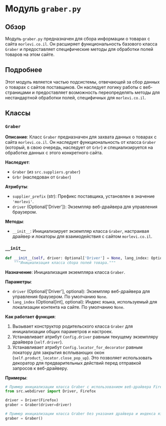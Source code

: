 # Модуль `graber.py`

## Обзор

Модуль `graber.py` предназначен для сбора информации о товарах с сайта `morlevi.co.il`. Он расширяет функциональность базового класса `Graber` и предоставляет специфические методы для обработки полей товаров на этом сайте.

## Подробнее

Этот модуль является частью подсистемы, отвечающей за сбор данных о товарах с сайтов поставщиков. Он наследует логику работы с веб-страницами и предоставляет возможность переопределять методы для нестандартной обработки полей, специфичных для `morlevi.co.il`.

## Классы

### `Graber`

**Описание**: Класс `Graber` предназначен для захвата данных о товарах с сайта `morlevi.co.il`. Он наследует функциональность от класса `Graber` (который, в свою очередь, наследует от `Grbr`) и специализируется на обработке данных с этого конкретного сайта.

**Наследует**:

- `Graber` (из `src.suppliers.graber`)
- `Grbr` (наследован от `Graber`)

**Атрибуты**:

- `supplier_prefix` (str): Префикс поставщика, установлен в значение `'morlevi'`.
- `driver` (Optional['Driver']): Экземпляр веб-драйвера для управления браузером.

**Методы**:

- `__init__`: Инициализирует экземпляр класса `Graber`, настраивая драйвер и локаторы для взаимодействия с сайтом `morlevi.co.il`.

### `__init__`

```python
def __init__(self, driver: Optional['Driver'] = None, lang_index: Optional[int] = None):
    """Инициализация класса сбора полей товара."""
```

**Назначение**: Инициализация экземпляра класса `Graber`.

**Параметры**:

- `driver` (Optional['Driver'], optional): Экземпляр веб-драйвера для управления браузером. По умолчанию `None`.
- `lang_index` (Optional[int], optional): Индекс языка, используемый для локализации контента на сайте. По умолчанию `None`.

**Как работает функция**:

1. Вызывает конструктор родительского класса `Graber` для инициализации общих параметров и настроек.
2. Устанавливает атрибут `Config.driver` равным текущему экземпляру драйвера (`self.driver`).
3. Устанавливает атрибут `Config.locator_for_decorator` равным локатору для закрытия всплывающих окон (`self.product_locator.close_pop_up`). Это позволяет использовать декоратор для предварительных действий перед отправкой запросов к веб-драйверу.

**Примеры**:

```python
# Пример инициализации класса Graber с использованием веб-драйвера Firefox
from src.webdirver import Driver, Firefox

driver = Driver(Firefox)
graber = Graber(driver=driver)
```
```python
# Пример инициализации класса Graber без указания драйвера и индекса языка
graber = Graber()